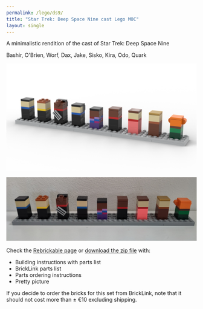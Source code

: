 ```yaml
---
permalink: /lego/ds9/
title: "Star Trek: Deep Space Nine cast Lego MOC"
layout: single
---
```


A minimalistic rendition of the cast of Star Trek: Deep Space Nine

Bashir, O'Brien, Worf, Dax, Jake, Sisko, Kira, Odo, Quark

![render](/images/lego/ds9/render.png)

![photo](/images/lego/ds9/photo.jpg)

Check the [Rebrickable page](https://rebrickable.com/mocs/MOC-159365) or [download the zip file](https://www.dropbox.com/scl/fi/n0u3heyl6ccbd7z64wmas/lego-ds9-cast.zip?rlkey=4466tntsxbk1jm9pxmbyc30cw&dl=1) with:

- Building instructions with parts list
- BrickLink parts list
- Parts ordering instructions
- Pretty picture

If you decide to order the bricks for this set from BrickLink, note that it should not cost more than ± €10 excluding shipping.
